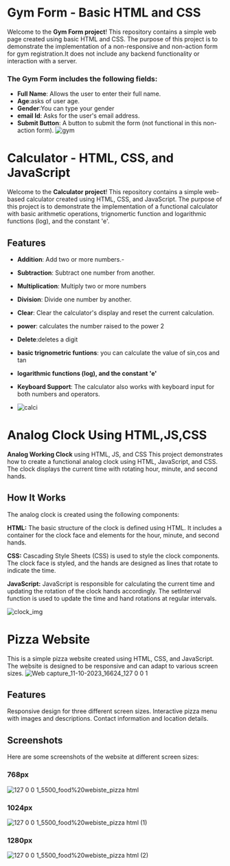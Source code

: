# Gym Form - Basic HTML and CSS
Welcome to the **Gym Form project**! This repository contains a simple web page created using basic HTML and CSS. The purpose of this project is to demonstrate the implementation of a non-responsive and non-action form for gym registration.It does not include any backend functionality or interaction with a server.

### The Gym Form includes the following fields:

- **Full Name**: Allows the user to enter their full name.
- **Age**:asks of user age.
- **Gender**:You can type your gender
- **email Id**: Asks for the user's email address.
- **Submit Button**: A button to submit the form (not functional in this non-action form).
  ![gym](https://github.com/NiketaSengar/front-end/assets/116871243/c082470e-edb4-43cc-85bd-db766e98b144)




# Calculator - HTML, CSS, and JavaScript
Welcome to the **Calculator project**! This repository contains a simple web-based calculator created using HTML, CSS, and JavaScript. The purpose of this project is to demonstrate the implementation of a functional calculator with basic arithmetic operations, trignomertic function and logarithmic functions (log), and the constant 'e'.

## Features

- **Addition**: Add two or more numbers.-
- **Subtraction**: Subtract one number from another.
- **Multiplication**: Multiply two or more numbers
- **Division**: Divide one number by another.
- **Clear**: Clear the calculator's display and reset the current calculation.
- **power**: calculates the number raised to the power 2
- **Delete**:deletes a digit
- **basic trignometric funtions**: you can calculate the value of sin,cos and tan
- **logarithmic functions (log), and the constant 'e'**
- **Keyboard Support**: The calculator also works with keyboard input for both numbers and operators.

- ![calci](https://github.com/NiketaSengar/front-end/assets/116871243/c7a79dbe-afd0-40a8-b161-0faf251966a1)


# Analog Clock Using HTML,JS,CSS


**Analog Working Clock** using HTML, JS, and CSS
This project demonstrates how to create a functional analog clock using HTML, JavaScript, and CSS. The clock displays the current time with rotating hour, minute, and second hands.

## How It Works
The analog clock is created using the following components:

**HTML:** The basic structure of the clock is defined using HTML. It includes a container for the clock face and elements for the hour, minute, and second hands.

**CSS:** Cascading Style Sheets (CSS) is used to style the clock components. The clock face is styled, and the hands are designed as lines that rotate to indicate the time.

**JavaScript:** JavaScript is responsible for calculating the current time and updating the rotation of the clock hands accordingly. The setInterval function is used to update the time and hand rotations at regular intervals.

![clock_img](https://github.com/NiketaSengar/front-end/assets/116871243/35a8cd74-41ac-4127-bae9-c9e08e81c780)



# Pizza Website
This is a simple pizza website created using HTML, CSS, and JavaScript. The website is designed to be responsive and can adapt to various screen sizes.
![Web capture_11-10-2023_16624_127 0 0 1](https://github.com/NiketaSengar/front-end/assets/116871243/008df3c9-2bc2-417c-9090-c26dfdf598aa)


## Features
Responsive design for three different screen sizes.
Interactive pizza menu with images and descriptions.
Contact information and location details.

## Screenshots
Here are some screenshots of the website at different screen sizes:

### 768px
![127 0 0 1_5500_food%20webiste_pizza html](https://github.com/NiketaSengar/front-end/assets/116871243/8b5f52e5-221c-4f1f-bcbb-fed209e6d72f)


### 1024px
![127 0 0 1_5500_food%20webiste_pizza html (1)](https://github.com/NiketaSengar/front-end/assets/116871243/a74d87c6-4295-4ecd-bb69-f5d6e48016aa)


### 1280px
 ![127 0 0 1_5500_food%20webiste_pizza html (2)](https://github.com/NiketaSengar/front-end/assets/116871243/bc5aece8-19cb-432d-846f-778641cf84ad)



